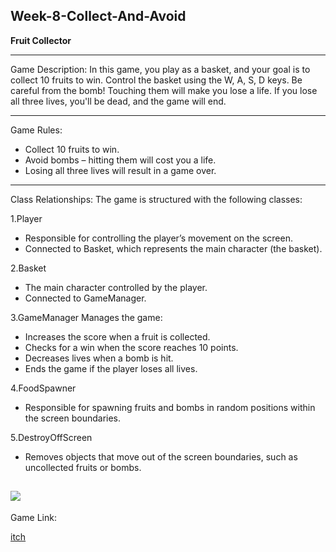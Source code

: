 
## Week-8-Collect-And-Avoid
**Fruit Collector**

---
Game Description:
In this game, you play as a basket, and your goal is to collect 10 fruits to win.
Control the basket using the W, A, S, D keys.
Be careful from the bomb! Touching them will make you lose a life. If you lose all three lives, you'll be dead, and the game will end.

---
Game Rules:

- Collect 10 fruits to win.
- Avoid bombs – hitting them will cost you a life.
- Losing all three lives will result in a game over.

---
Class Relationships:
The game is structured with the following classes:

1.Player
* Responsible for controlling the player’s movement on the screen.
* Connected to Basket, which represents the main character (the basket).

2.Basket
* The main character controlled by the player.
* Connected to GameManager.

3.GameManager
Manages the game:
* Increases the score when a fruit is collected.
* Checks for a win when the score reaches 10 points.
* Decreases lives when a bomb is hit.
* Ends the game if the player loses all lives.

4.FoodSpawner
* Responsible for spawning fruits and bombs in random positions within the screen boundaries.
  
5.DestroyOffScreen
* Removes objects that move out of the screen boundaries, such as uncollected fruits or bombs.

![](https://github.com/Make-a-game-R-and-E/Week-8-Collect-And-Avoid/blob/main/pictures/Workflow.png)
---
Game Link:

[itch](https://ronylevy1.itch.io/week-8-collectavoid)
